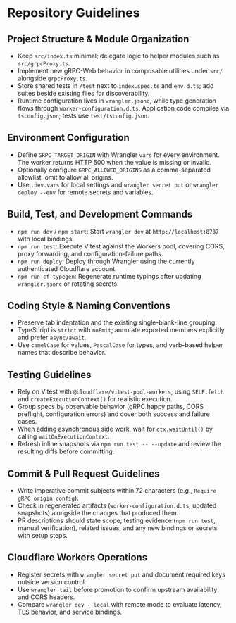 # Repository Guidelines

## Project Structure & Module Organization
- Keep `src/index.ts` minimal; delegate logic to helper modules such as `src/grpcProxy.ts`.
- Implement new gRPC-Web behavior in composable utilities under `src/` alongside `grpcProxy.ts`.
- Store shared tests in `/test` next to `index.spec.ts` and `env.d.ts`; add suites beside existing files for discoverability.
- Runtime configuration lives in `wrangler.jsonc`, while type generation flows through `worker-configuration.d.ts`. Application code compiles via `tsconfig.json`; tests use `test/tsconfig.json`.

## Environment Configuration
- Define `GRPC_TARGET_ORIGIN` with Wrangler `vars` for every environment. The worker returns HTTP 500 when the value is missing or invalid.
- Optionally configure `GRPC_ALLOWED_ORIGINS` as a comma-separated allowlist; omit to allow all origins.
- Use `.dev.vars` for local settings and `wrangler secret put` or `wrangler deploy --env` for remote secrets and variables.

## Build, Test, and Development Commands
- `npm run dev` / `npm start`: Start `wrangler dev` at `http://localhost:8787` with local bindings.
- `npm run test`: Execute Vitest against the Workers pool, covering CORS, proxy forwarding, and configuration-failure paths.
- `npm run deploy`: Deploy through Wrangler using the currently authenticated Cloudflare account.
- `npm run cf-typegen`: Regenerate runtime typings after updating `wrangler.jsonc` or rotating secrets.

## Coding Style & Naming Conventions
- Preserve tab indentation and the existing single-blank-line grouping.
- TypeScript is `strict` with `noEmit`; annotate exported members explicitly and prefer `async/await`.
- Use `camelCase` for values, `PascalCase` for types, and verb-based helper names that describe behavior.

## Testing Guidelines
- Rely on Vitest with `@cloudflare/vitest-pool-workers`, using `SELF.fetch` and `createExecutionContext()` for realistic execution.
- Group specs by observable behavior (gRPC happy paths, CORS preflight, configuration errors) and cover both success and failure cases.
- When adding asynchronous side work, wait for `ctx.waitUntil()` by calling `waitOnExecutionContext`.
- Refresh inline snapshots via `npm run test -- --update` and review the resulting diffs before committing.

## Commit & Pull Request Guidelines
- Write imperative commit subjects within 72 characters (e.g., `Require gRPC origin config`).
- Check in regenerated artifacts (`worker-configuration.d.ts`, updated snapshots) alongside the changes that produced them.
- PR descriptions should state scope, testing evidence (`npm run test`, manual verification), related issues, and any new bindings or secrets with setup steps.

## Cloudflare Workers Operations
- Register secrets with `wrangler secret put` and document required keys outside version control.
- Use `wrangler tail` before promotion to confirm upstream availability and CORS headers.
- Compare `wrangler dev --local` with remote mode to evaluate latency, TLS behavior, and service bindings.

